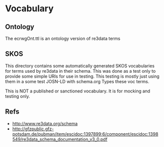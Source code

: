 # Vocabulary


## Ontology
The ecrwgOnt.ttl is an ontology version of re3data terms

## SKOS
This directory contains some automatically generated SKOS vocabularies for terms used
by re3data in their schema.  This was done as a test only to provide some simple URIs for 
use in testing.  This testing is mostly just using them in a some test JOSN-LD with schema.org Types 
these voc terms.

This is NOT a published or sanctioned vocabulary.  It is for mocking and testing only.

## Refs

* http://www.re3data.org/schema 
* http://gfzpublic.gfz-potsdam.de/pubman/item/escidoc:1397899:6/component/escidoc:1398549/re3data_schema_documentation_v3_0.pdf


